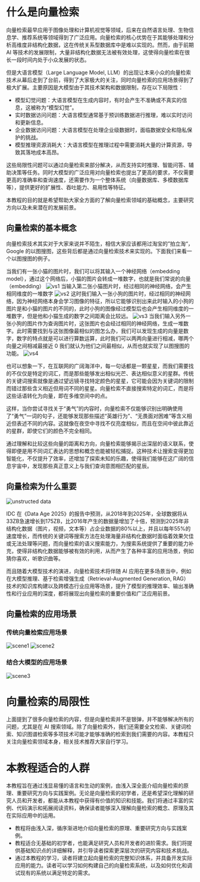# 什么是向量检索

向量检索最早应用于图像处理和计算机视觉等领域，后来在自然语言处理、生物信息学、推荐系统等领域得到了广泛应用。向量检索的核心优势在于其能够处理和分析高维度非结构化数据，这在传统关系型数据库中是难以实现的。然而，由于前期 AI 等技术的发展限制，大量非结构化数据无法被有效处理，这使得向量检索在很长一段时间内处于小众发展的状态。

但是大语言模型（Large Language Model, LLM）的出现让本来小众的向量检索技术从幕后走到了台前，得到了大家极大的关注，同时向量检索的应用场景得到了极大扩展。主要原因是大模型由于其技术架构和数据限制，存在以下局限性：

- 模型幻觉问题：大语言模型在生成内容时，有时会产生不准确或不真实的信息，这被称为“模型幻觉”。
- 实时数据访问问题：大语言模型通常基于预训练数据进行推理，难以实时访问和更新信息。
- 企业数据访问问题：大语言模型在处理企业级数据时，面临数据安全和隐私保护的挑战。
- 模型推理资源消耗大：大语言模型在推理过程中需要消耗大量的计算资源，导致其落地成本高昂。

这些局限性问题可以通过向量检索来部分解决，从而支持实时推理、智能问答、辅助决策等任务。同时大模型的广泛应用对向量检索也提出了更高的要求，不仅需要更高的准确率和查询速度，还需要作为一个整体系统（向量数据库、多模数据库等），提供更好的扩展性、吞吐能力、易用性等特征。

本教程的目的就是希望帮助大家全方面的了解向量检索领域的基础概念，主要研究方向以及未来潜在的发展前景。

## 向量检索的基本概念

向量检索技术其实对于大家来说并不陌生，相信大家应该都用过淘宝的”拍立淘“，Google 的以图搜图，这些背后都是通过向量检索技术来实现的。下面我们来看一个以图搜图的例子。

当我们有一张小猫的图片时，我们可以将其输入一个神经网络（embedding model），通过这个网络后，小猫的图片会转成一堆数字，也就是我们常说的向量（embedding）
![vs1](./images/vs1.png)
当输入第二张小猫图片时，经过相同的神经网络，会产生相同维度的一堆数字
![vs2](./images/vs2.png)
这时我们输入一张小狗的图片时，经过相同的神经网络，因为神经网络本身会学习图像的特征，所以它能够识别出来此时输入的小狗的图片是和小猫的图片的不同的，此时小狗的图像经过模型后也会产生相同维度的一堆数字，但是他和小猫生成的数字之间距离会比较远。
![vs3](./images/vs3.png)
当我们输入另外一张小狗的图片作为查询图片时，这张图片也会经过相同的神经网络，生成一堆数字。此时需要找到与这张图像最相似的图怎么办，我们可以发现生成的向量是数字，数字的特点就是可以进行算数运算，此时我们可以两两向量进行相减，哪两个向量之间相减最接近 0 我们就认为他们之间最相似，从而也就实现了以图搜图的功能。
![vs4](./images/vs4.png)

也可以想象一下，在互联网的广阔海洋中，每一句话都是一颗星星，而我们需要找的不仅仅是特定的词汇，而是那些能够发出相似光芒、表达相似意义的星群。传统的关键词搜索就像是通过望远镜寻找特定颜色的星星，它可能会因为关键词的限制而错过那些含义相近但用词不同的星星。向量检索不直接搜索特定的词汇，而是将这些话语转化为向量，即在多维空间中的点。

这样，当你尝试寻找关于“勇气”的内容时，向量检索不仅能够识别出明确使用了“勇气”一词的句子，还能够发现那些描述“英雄行为”、“无畏面对困难”等含义相近但表述不同的内容。这就像在夜空中寻找不仅亮度相似，而且在空间中彼此靠近的星群，即使它们的颜色不完全相同。

通过理解和比较这些向量的距离和方向，向量检索能够揭示出深层的语义联系，使得即便是用不同词汇表达的思想和概念也能被轻松捕捉。这种技术让搜索变得更加智能化，不仅提升了效率，还增加了探索未知的乐趣，使得我们能够在这广阔的信息宇宙中，发现那些真正意义上与我们查询意图相匹配的星辰。

## 向量检索为什么重要

![unstructed data](./images/unstructed-data.png)

IDC 在《Data Age 2025》的报告中预测，从2018年到2025年，全球数据将从33ZB急速增长到175ZB，比2016年产生的数据量增加了十倍，预测到2025年非结构化数据（图片，视频，文本等）占企业数据的80%以上，并且以每年55%的速度增长，而传统的关键词等搜索方法在处理海量非结构化数据时面临着效果欠佳或无法处理等问题，而向量检索的语义搜索能力，为搜索系统提供了重要的能力补充，使得非结构化数据能够被有效的利用，从而产生了各种丰富的应用场景，例如猜你喜欢，听歌识曲等。

而且随着大模型技术的演进，向量检索技术将伴随 AI 应用在更多场景当中，例如在大模型推理、基于检索增强生成（Retrieval-Augmented Generation, RAG）技术的知识库构建以及跨模态行业应用等场景，提升了模型的推理效率、输出准确性和行业应用的深度，都将展现出向量检索的重要价值和广泛应用前景。

## 向量检索的应用场景

### 传统向量检索应用场景

![scene1](./images/scene1.png)
![scene2](./images/scene2.png)

### 结合大模型的应用场景

![scene3](./images/scene3.png)

# 向量检索的局限性

上面提到了很多向量检索的内容，但是向量检索并不是银弹，并不能够解决所有的问题，尤其是在 AI 搜索领域。除了向量检索外，我们还需要全文检索、关键词检索、知识图谱检索等多项技术可能才能够准确的检索到我们需要的内容。本教程只关注向量检索领域本身，相关技术推荐大家自行学习。

# 本教程适合的人群

本教程旨在通过浅显易懂的语言和生动的案例，由浅入深全面介绍向量检索的原理、重要研究方向与实践案例。无论是向量检索的初学者，还是希望深化理解的研究人员和开发者，都能从本教程中获得有价值的知识和技能。我们将通过丰富的实例、代码演示和拓展阅读资料，确保读者能够深入理解向量检索的概念、原理及其在实际应用中的运用。

- 教程将由浅入深，循序渐进地介绍向量检索的原理、重要研究方向与实践案例。
- 教程适合无基础的初学者，也能满足研究人员和开发者的进阶需求。我们将提供基础知识点的详细解释，并引导读者探索更深层次的研究内容和技术挑战。
- 通过本教程的学习，读者将建立起向量检索的完整知识体系，并具备开发实际应用的能力。读者可以学习如何构建自己的向量检索系统，以及如何优化和调试现有的系统以满足特定的需求。
